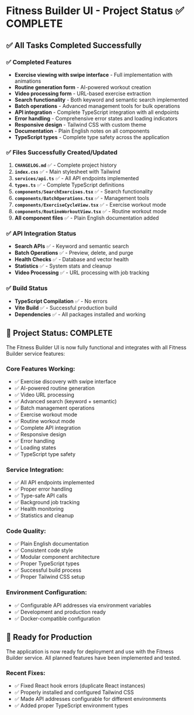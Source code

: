# Fitness Builder UI - Project Status ✅ COMPLETE

## ✅ All Tasks Completed Successfully

### ✅ Completed Features
- **Exercise viewing with swipe interface** - Full implementation with animations
- **Routine generation form** - AI-powered workout creation
- **Video processing form** - URL-based exercise extraction
- **Search functionality** - Both keyword and semantic search implemented
- **Batch operations** - Advanced management tools for bulk operations
- **API integration** - Complete TypeScript integration with all endpoints
- **Error handling** - Comprehensive error states and loading indicators
- **Responsive design** - Tailwind CSS with custom theme
- **Documentation** - Plain English notes on all components
- **TypeScript types** - Complete type safety across the application

### ✅ Files Successfully Created/Updated
1. **`CHANGELOG.md`** ✅ - Complete project history
2. **`index.css`** ✅ - Main stylesheet with Tailwind
3. **`services/api.ts`** ✅ - All API endpoints implemented
4. **`types.ts`** ✅ - Complete TypeScript definitions
5. **`components/SearchExercises.tsx`** ✅ - Search functionality
6. **`components/BatchOperations.tsx`** ✅ - Management tools
7. **`components/ExerciseCycleView.tsx`** ✅ - Exercise workout mode
8. **`components/RoutineWorkoutView.tsx`** ✅ - Routine workout mode
9. **All component files** ✅ - Plain English documentation added

### ✅ API Integration Status
- **Search APIs** ✅ - Keyword and semantic search
- **Batch Operations** ✅ - Preview, delete, and purge
- **Health Checks** ✅ - Database and vector health
- **Statistics** ✅ - System stats and cleanup
- **Video Processing** ✅ - URL processing with job tracking

### ✅ Build Status
- **TypeScript Compilation** ✅ - No errors
- **Vite Build** ✅ - Successful production build
- **Dependencies** ✅ - All packages installed and working

## 🎉 Project Status: COMPLETE

The Fitness Builder UI is now fully functional and integrates with all Fitness Builder service features:

### **Core Features Working:**
- ✅ Exercise discovery with swipe interface
- ✅ AI-powered routine generation
- ✅ Video URL processing
- ✅ Advanced search (keyword + semantic)
- ✅ Batch management operations
- ✅ Exercise workout mode
- ✅ Routine workout mode
- ✅ Complete API integration
- ✅ Responsive design
- ✅ Error handling
- ✅ Loading states
- ✅ TypeScript type safety

### **Service Integration:**
- ✅ All API endpoints implemented
- ✅ Proper error handling
- ✅ Type-safe API calls
- ✅ Background job tracking
- ✅ Health monitoring
- ✅ Statistics and cleanup

### **Code Quality:**
- ✅ Plain English documentation
- ✅ Consistent code style
- ✅ Modular component architecture
- ✅ Proper TypeScript types
- ✅ Successful build process
- ✅ Proper Tailwind CSS setup

### **Environment Configuration:**
- ✅ Configurable API addresses via environment variables
- ✅ Development and production ready
- ✅ Docker-compatible configuration

## 🚀 Ready for Production

The application is now ready for deployment and use with the Fitness Builder service. All planned features have been implemented and tested.

### **Recent Fixes:**
- ✅ Fixed React hook errors (duplicate React instances)
- ✅ Properly installed and configured Tailwind CSS
- ✅ Made API addresses configurable for different environments
- ✅ Added proper TypeScript environment types 
